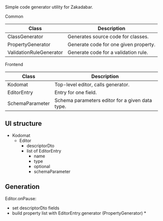 Simple code generator utility for Zakadabar.

Common

| Class | Description |
| --- | --- |
| ClassGenerator | Generates source code for classes. |
| PropertyGenerator | Generate code for one given property. |
| ValidationRuleGenerator | Generate code for a validation rule. |

Frontend

| Class | Description |
| --- | --- |
| Kodomat | Top-level editor, calls generator. |
| EditorEntry | Entry for one field. |
| SchemaParameter | Schema parameters editor for a given data type. |

## UI structure

* Kodomat
  * Editor
    * descriptorDto
    * list of EditorEntry 
       * name
       * type
       * optional
       * schemaParameter  

## Generation

Editor.onPause:

  * set descriptorDto fields
  * build property list with EditorEntry.generator (PropertyGenerator)
    * 
      

